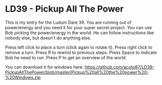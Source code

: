 # LD39 - Pickup All The Power
This is my entry for the Ludum Dare 39.
You are running out of power/energy and you need it for your super secret project.
You can use Bob picking the power/energy in the world. He can follow instructions like nobody else, but doesn't do anything else.

Press left click to place a turn (click again to rotate it).
Press right click to remove a turn.
Press R to rewind to previous steps.
Press Space to indicate Bob he need to run.
Press P to get an overview of the world.

You can download it for windows here: https://github.com/acoto87/LD39-PickupAllThePower/blob/master/Pickup%20all%20the%20power%20-%20Windows.zip
